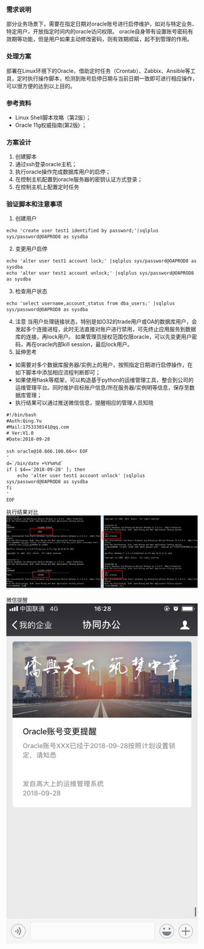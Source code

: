 ### 需求说明
部分业务场景下，需要在指定日期对oracle账号进行启停维护，如对与特定业务、特定用户，开放指定时间内的oracle访问权限。
oracle自身带有设置账号密码有效期等功能，但是用户如果主动修改密码，则有效期顺延，起不到管理的作用。

### 处理方案
部署在Linux环境下的Oracle，借助定时任务（Crontab）、Zabbix、Ansible等工具，定时执行操作脚本，检测到账号启停日期与当前日期一致即可进行相应操作，可以很方便的达到以上目的。

### 参考资料
- Linux Shell脚本攻略（第2版）；
- Oracle 11g权威指南(第2版) ；

### 方案设计
1. 创建脚本
  1. 通过ssh登录oracle主机；
  2. 执行oracle操作完成数据库用户的启停；
2. 在控制主机配置到oracle服务器的密钥认证方式登录；
3. 在控制主机上配置定时任务

### 验证脚本和注意事项
1. 创建用户
```
echo 'create user test1 identified by password;'|sqlplus sys/password@OAPROD8 as sysdba
```
2. 变更用户启停
```
echo 'alter user test1 account lock;' |sqlplus sys/password@OAPROD8 as sysdba
echo 'alter user test1 account unlock;' |sqlplus sys/password@OAPROD8 as sysdba
```
3. 检查用户状态
```
echo 'select username,account_status from dba_users;' |sqlplus sys/password@OAPROD8 as sysdba
```
4. 注意
当用户处理链接状态，特别是如O32的trade用户或OA的数据库用户，会发起多个连接进程，此时无法直接对账户进行禁用，可先终止应用服务到数据库的连接，再lock用户。
如果管理员授权范围仅限oracle，可以先变更用户密码，再在oracle内部kill session，最后lock用户。
5. 延伸思考
- 如需要对多个数据库服务器/实例上的用户，按照指定日期进行启停操作，在如下脚本中添加相应流程判断即可；
- 如果使用flask等框架，可以构造基于python的运维管理工具，整合到公司的运维管理平台。同时维护目标账户信息/所在服务器/实例明等信息，保存至数据库管理；
- 执行结果可以通过推送微信信息，提醒相应的管理人员知晓


```shell
#!/bin/bash 
#Auth:Qing.Yu
#Mail:1753330141@qq.com
# Ver:V1.0
#Date:2018-09-28

ssh oracle@10.666.100.66<< EOF
'
d=`/bin/date +%Y%m%d` 
if [ $d=='2018-09-28' ]; then
    echo 'alter user test1 account unlock' |sqlplus sys/password@OAPROD8 as sysdba
fi 
'
EOF
```
执行结果对比
![执行结果对比](https://github.com/QingYu2017/pic/blob/master/10.png)

微信提醒
![微信提醒](https://github.com/QingYu2017/pic/blob/master/11.png)
